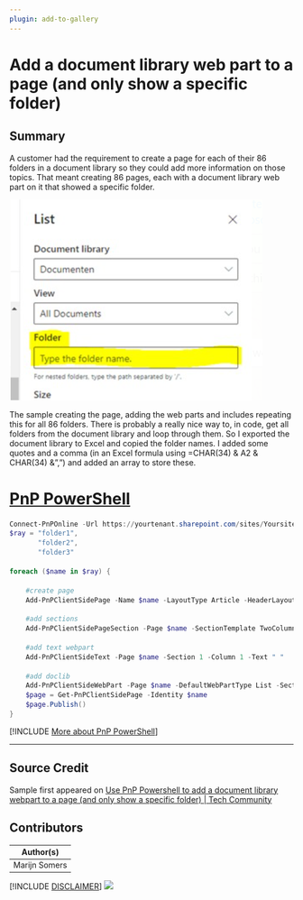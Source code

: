 ```yaml
---
plugin: add-to-gallery
---
```


# Add a document library web part to a page (and only show a specific folder)

## Summary

A customer had the requirement to create a page for each of their 86 folders in a document library so they could add more information on those topics. That meant creating 86 pages, each with a document library web part on it that showed a specific folder.

![Example Screenshot](assets/example.png)

The sample creating the page, adding the web parts and includes repeating this for all 86 folders. There is probably a really nice way to, in code, get all folders from the document library and loop through them. So I exported the document library to Excel and copied the folder names. I added some quotes and a comma (in an Excel formula using =CHAR(34) &  A2 & CHAR(34) &”,”) and added an array to store these.

# [PnP PowerShell](#tab/pnpps)
```powershell
Connect-PnPOnline -Url https://yourtenant.sharepoint.com/sites/Yoursite/ -UseWebLogin
$ray = "folder1",
       "folder2",
       "folder3"

foreach ($name in $ray) {

    #create page
    Add-PnPClientSidePage -Name $name -LayoutType Article -HeaderLayoutType NoImage -CommentsEnabled:$false
    
    #add sections
    Add-PnPClientSidePageSection -Page $name -SectionTemplate TwoColumn -Order 1
    
    #add text webpart
    Add-PnPClientSideText -Page $name -Section 1 -Column 1 -Text " "
    
    #add doclib
    Add-PnPClientSideWebPart -Page $name -DefaultWebPartType List -Section 1 -Column 2 -WebPartProperties @{isDocumentLibrary="true";selectedListId="1fa1fb45-e53b-4ea1-9325-ddca7afe986e";selectedFolderPath="/$name";hideCommandBar="false"}
    $page = Get-PnPClientSidePage -Identity $name
    $page.Publish()
}

```
[!INCLUDE [More about PnP PowerShell](../../docfx/includes/MORE-PNPPS.md)]
***

## Source Credit

Sample first appeared on [Use PnP Powershell to add a document library webpart to a page (and only show a specific folder) | Tech Community](https://techcommunity.microsoft.com/t5/microsoft-365-pnp-blog/use-pnp-powershell-to-add-a-document-library-webpart-to-a-page/ba-p/2428310)

## Contributors

| Author(s) |
|-----------|
| Marijn Somers |

[!INCLUDE [DISCLAIMER](../../docfx/includes/DISCLAIMER.md)]
<img src="https://telemetry.sharepointpnp.com/script-samples/scripts/template-script-submission" aria-hidden="true" />